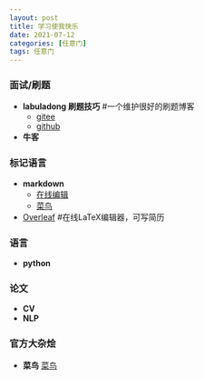 ```yaml
---
layout: post
title: 学习使我快乐
date: 2021-07-12
categories: [任意门]
tags: 任意门
---
```



### 面试/刷题

- **labuladong 刷题技巧** #一个维护很好的刷题博客
  - [gitee](https://labuladong.gitee.io/algo/)
  - [github](https://labuladong.github.io/algo/)
- **牛客**

### 标记语言
  - **markdown**
    - [在线编辑](https://tool.lu/markdown)
    - [菜鸟](https://www.runoob.com/markdown/md-tutorial.html)
  - [Overleaf](https://www.overleaf.com/)  #在线LaTeX编辑器，可写简历

### 语言
  - **python**


### 论文
  - **CV**
  - **NLP**

### 官方大杂烩
  - **菜鸟** [菜鸟](https://www.runoob.com/)
